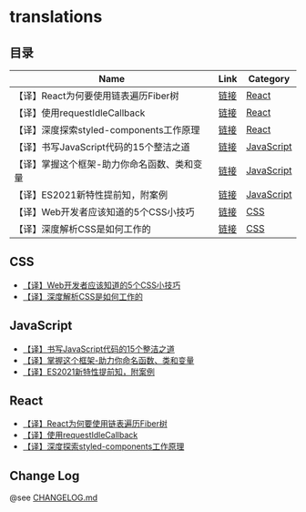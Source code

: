 # translations

## 目录

| Name                                        | Link                                                                                                                                                                                                                                     | Category                  |
| ------------------------------------------- | ---------------------------------------------------------------------------------------------------------------------------------------------------------------------------------------------------------------------------------------- | ------------------------- |
| 【译】React为何要使用链表遍历Fiber树        | [链接](https://yyge.top/blog/2020/11/29/%E3%80%90%E8%AF%91%E3%80%91React%E4%B8%BA%E4%BD%95%E8%A6%81%E4%BD%BF%E7%94%A8%E9%93%BE%E8%A1%A8%E9%81%8D%E5%8E%86Fiber%E6%A0%91/)                                                                | [React](#react)           |
| 【译】使用requestIdleCallback               | [链接](https://yyge.top/blog/2020/12/05/%E3%80%90%E8%AF%91%E3%80%91%E4%BD%BF%E7%94%A8requestIdleCallback/)                                                                                                                               | [React](#react)           |
| 【译】深度探索styled-components工作原理     | [链接](https://yyge.top/blog/2020/12/15/%E3%80%90%E8%AF%91%E3%80%91%E6%B7%B1%E5%BA%A6%E6%8E%A2%E7%B4%A2styled-components%E5%B7%A5%E4%BD%9C%E5%8E%9F%E7%90%86/)                                                                           | [React](#react)           |
| 【译】书写JavaScript代码的15个整洁之道      | [链接](https://yyge.top/blog/2020/12/29/%E3%80%90%E8%AF%91%E3%80%91%E4%B9%A6%E5%86%99JavaScript%E4%BB%A3%E7%A0%81%E7%9A%8415%E4%B8%AA%E6%95%B4%E6%B4%81%E4%B9%8B%E9%81%93/)                                                              | [JavaScript](#javascript) |
| 【译】掌握这个框架-助力你命名函数、类和变量 | [链接](https://yyge.top/blog/2021/01/03/%E3%80%90%E8%AF%91%E3%80%91%E6%8E%8C%E6%8F%A1%E8%BF%99%E4%B8%AA%E6%A1%86%E6%9E%B6-%E5%8A%A9%E5%8A%9B%E4%BD%A0%E5%91%BD%E5%90%8D%E5%87%BD%E6%95%B0%E3%80%81%E7%B1%BB%E5%92%8C%E5%8F%98%E9%87%8F/) | [JavaScript](#javascript) |
| 【译】ES2021新特性提前知，附案例            | [链接](https://yyge.top/blog/2021/01/06/%E3%80%90%E8%AF%91%E3%80%91ES2021%E6%96%B0%E7%89%B9%E6%80%A7%E6%8F%90%E5%89%8D%E7%9F%A5%EF%BC%8C%E9%99%84%E6%A1%88%E4%BE%8B/)                                                                    | [JavaScript](#javascript) |
| 【译】Web开发者应该知道的5个CSS小技巧       | [链接](https://yyge.top/blog/2021/02/03/%E3%80%90%E8%AF%91%E3%80%91Web%E5%BC%80%E5%8F%91%E8%80%85%E5%BA%94%E8%AF%A5%E7%9F%A5%E9%81%93%E7%9A%845%E4%B8%AACSS%E5%B0%8F%E6%8A%80%E5%B7%A7/)                                                 | [CSS](#css)               |
| 【译】深度解析CSS是如何工作的               | [链接](https://yyge.top/blog/2021/02/05/%E3%80%90%E8%AF%91%E3%80%91%E6%B7%B1%E5%BA%A6%E8%A7%A3%E6%9E%90CSS%E6%98%AF%E5%A6%82%E4%BD%95%E5%B7%A5%E4%BD%9C%E7%9A%84/)                                                                       | [CSS](#css)               |

## CSS

- [【译】Web开发者应该知道的5个CSS小技巧](https://yyge.top/blog/2021/02/03/%E3%80%90%E8%AF%91%E3%80%91Web%E5%BC%80%E5%8F%91%E8%80%85%E5%BA%94%E8%AF%A5%E7%9F%A5%E9%81%93%E7%9A%845%E4%B8%AACSS%E5%B0%8F%E6%8A%80%E5%B7%A7/)
- [【译】深度解析CSS是如何工作的](https://yyge.top/blog/2021/02/05/%E3%80%90%E8%AF%91%E3%80%91%E6%B7%B1%E5%BA%A6%E8%A7%A3%E6%9E%90CSS%E6%98%AF%E5%A6%82%E4%BD%95%E5%B7%A5%E4%BD%9C%E7%9A%84/)

## JavaScript

- [【译】书写JavaScript代码的15个整洁之道](https://yyge.top/blog/2020/12/29/%E3%80%90%E8%AF%91%E3%80%91%E4%B9%A6%E5%86%99JavaScript%E4%BB%A3%E7%A0%81%E7%9A%8415%E4%B8%AA%E6%95%B4%E6%B4%81%E4%B9%8B%E9%81%93/)
- [【译】掌握这个框架-助力你命名函数、类和变量](https://yyge.top/blog/2021/01/03/%E3%80%90%E8%AF%91%E3%80%91%E6%8E%8C%E6%8F%A1%E8%BF%99%E4%B8%AA%E6%A1%86%E6%9E%B6-%E5%8A%A9%E5%8A%9B%E4%BD%A0%E5%91%BD%E5%90%8D%E5%87%BD%E6%95%B0%E3%80%81%E7%B1%BB%E5%92%8C%E5%8F%98%E9%87%8F/)
- [【译】ES2021新特性提前知，附案例](https://yyge.top/blog/2021/01/06/%E3%80%90%E8%AF%91%E3%80%91ES2021%E6%96%B0%E7%89%B9%E6%80%A7%E6%8F%90%E5%89%8D%E7%9F%A5%EF%BC%8C%E9%99%84%E6%A1%88%E4%BE%8B/)

## React

- [【译】React为何要使用链表遍历Fiber树](https://yyge.top/blog/2020/11/29/%E3%80%90%E8%AF%91%E3%80%91React%E4%B8%BA%E4%BD%95%E8%A6%81%E4%BD%BF%E7%94%A8%E9%93%BE%E8%A1%A8%E9%81%8D%E5%8E%86Fiber%E6%A0%91/)
- [【译】使用requestIdleCallback](https://yyge.top/blog/2020/12/05/%E3%80%90%E8%AF%91%E3%80%91%E4%BD%BF%E7%94%A8requestIdleCallback/)
- [【译】深度探索styled-components工作原理](https://yyge.top/blog/2020/12/15/%E3%80%90%E8%AF%91%E3%80%91%E6%B7%B1%E5%BA%A6%E6%8E%A2%E7%B4%A2styled-components%E5%B7%A5%E4%BD%9C%E5%8E%9F%E7%90%86/)

## Change Log

@see [CHANGELOG.md](./CHANGELOG.md)